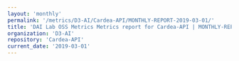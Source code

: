 ```yaml
---
layout: 'monthly'
permalink: '/metrics/D3-AI/Cardea-API/MONTHLY-REPORT-2019-03-01/'
title: 'DAI Lab OSS Metrics Metrics report for Cardea-API | MONTHLY-REPORT-2019-03-01'
organization: 'D3-AI'
repository: 'Cardea-API'
current_date: '2019-03-01'
---
```

